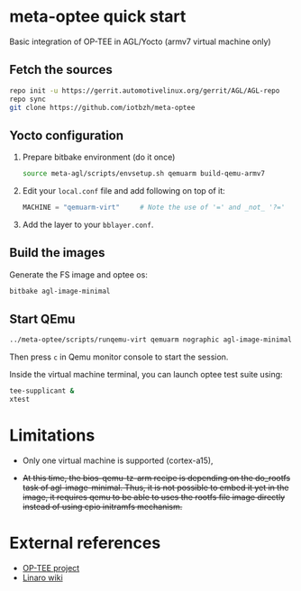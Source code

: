 # meta-optee quick start

Basic integration of OP-TEE in AGL/Yocto  (armv7 virtual machine only)

## Fetch the sources

```bash
repo init -u https://gerrit.automotivelinux.org/gerrit/AGL/AGL-repo
repo sync
git clone https://github.com/iotbzh/meta-optee
```

## Yocto configuration

1. Prepare bitbake environment (do it once)
   ```bash
   source meta-agl/scripts/envsetup.sh qemuarm build-qemu-armv7
   ```

2. Edit your `local.conf` file and add following on top of it:
   ```python
   MACHINE = "qemuarm-virt"     # Note the use of '=' and _not_ '?='
   ```

3. Add the layer to your `bblayer.conf`.

## Build the images

Generate the FS image and optee os:
```bash
bitbake agl-image-minimal
```

## Start QEmu

```bash
../meta-optee/scripts/runqemu-virt qemuarm nographic agl-image-minimal ext4
```

Then press ```c``` in Qemu monitor console to start the session.

Inside the virtual machine terminal, you can launch optee test suite using:

```bash
tee-supplicant &
xtest
```

# Limitations

- Only one virtual machine is supported (cortex-a15),

- ~~At this time, the bios-qemu-tz-arm recipe is depending on the do_rootfs task of agl-image-minimal. Thus, it is not possible to embed it yet in the image, it requires qemu to be able to uses the rootfs file image directly instead of using cpio initramfs mechanism.~~

# External references

- [OP-TEE project](https://github.com/OP-TEE)
- [Linaro wiki](https://wiki.linaro.org/WorkingGroups/Security/OP-TEE)

